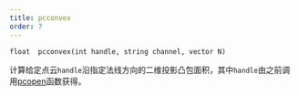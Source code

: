 ```yaml
---
title: pcconvex
order: 7
---
```

`float  pcconvex(int handle, string channel, vector N)`

计算给定点云`handle`沿指定法线方向的二维投影凸包面积，其中`handle`由之前调用[pcopen](./pcopen "返回点云文件的句柄。")函数获得。
